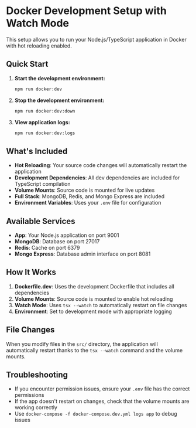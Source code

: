 # Docker Development Setup with Watch Mode

This setup allows you to run your Node.js/TypeScript application in Docker with hot reloading enabled.

## Quick Start

1. **Start the development environment:**
   ```bash
   npm run docker:dev
   ```

2. **Stop the development environment:**
   ```bash
   npm run docker:dev:down
   ```

3. **View application logs:**
   ```bash
   npm run docker:dev:logs
   ```

## What's Included

- **Hot Reloading**: Your source code changes will automatically restart the application
- **Development Dependencies**: All dev dependencies are included for TypeScript compilation
- **Volume Mounts**: Source code is mounted for live updates
- **Full Stack**: MongoDB, Redis, and Mongo Express are included
- **Environment Variables**: Uses your `.env` file for configuration

## Available Services

- **App**: Your Node.js application on port 9001
- **MongoDB**: Database on port 27017
- **Redis**: Cache on port 6379
- **Mongo Express**: Database admin interface on port 8081

## How It Works

1. **Dockerfile.dev**: Uses the development Dockerfile that includes all dependencies
2. **Volume Mounts**: Source code is mounted to enable hot reloading
3. **Watch Mode**: Uses `tsx --watch` to automatically restart on file changes
4. **Environment**: Set to development mode with appropriate logging

## File Changes

When you modify files in the `src/` directory, the application will automatically restart thanks to the `tsx --watch` command and the volume mounts.

## Troubleshooting

- If you encounter permission issues, ensure your `.env` file has the correct permissions
- If the app doesn't restart on changes, check that the volume mounts are working correctly
- Use `docker-compose -f docker-compose.dev.yml logs app` to debug issues
